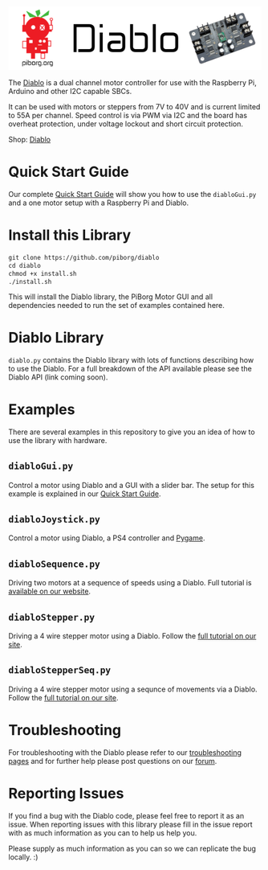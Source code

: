 [![PiBorg's Diablo](diablo_banner.png)](https://piborg.org/diablo)

The [Diablo](https://www.piborg.org/diablo) is a dual channel motor controller for use with the Raspberry Pi, Arduino and other I2C capable SBCs.

It can be used with motors or steppers from 7V to 40V and is current limited to 55A per channel. Speed control is via PWM via I2C and the board has overheat protection, under voltage lockout and short circuit protection.

Shop: [Diablo](https://www.piborg.org/diablo)

# Quick Start Guide
Our complete [Quick Start Guide](https://www.piborg.org/blog/diablo-quick-start-guide) will show you how to use the ```diabloGui.py``` and a one motor setup with a Raspberry Pi and Diablo.

# Install this Library
```
git clone https://github.com/piborg/diablo
cd diablo
chmod +x install.sh
./install.sh
```
This will install the Diablo library, the PiBorg Motor GUI and all dependencies needed to run the set of examples contained here.

# Diablo Library
```diablo.py``` contains the Diablo library with lots of functions describing how to use the Diablo. For a full breakdown of the API available please see the Diablo API (link coming soon).

# Examples
There are several examples in this repository to give you an idea of how to use the library with hardware.

## ```diabloGui.py```
Control a motor using Diablo and a GUI with a slider bar. The setup for this example is explained in our [Quick Start Guide](https://www.piborg.org/blog/diablo-quick-start-guide).

## ```diabloJoystick.py```
Control a motor using Diablo, a PS4 controller and [Pygame](https://www.pygame.org/).

## ```diabloSequence.py```
Driving two motors at a sequence of speeds using a Diablo. Full tutorial is [available on our website](https://www.piborg.org/blog/build/diablo-build/diablo-motor-sequence-example).

## ```diabloStepper.py```
Driving a 4 wire stepper motor using a Diablo. Follow the [full tutorial on our site](https://www.piborg.org/blog/build/diablo-build/diablo-stepper-example).

## ```diabloStepperSeq.py```
Driving a 4 wire stepper motor using a sequnce of movements via a Diablo. Follow the [full tutorial on our site](https://www.piborg.org/blog/build/diablo-build/diablo-stepper-example).

# Troubleshooting
For troubleshooting with the Diablo please refer to our [troubleshooting pages](https://www.piborg.org/blog/diablo-troubleshooting) and for further help please post questions on our [forum](http://forum.piborg.org/forum/diablo).

# Reporting Issues

If you find a bug with the Diablo code, please feel free to report it as an issue. When reporting issues with this library please fill in the issue report with as much information as you can to help us help you.

Please supply as much information as you can so we can replicate the bug locally. :)
